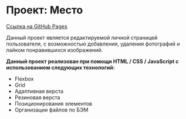# Проект: Место

[Ссылка на GitHub Pages](https://psk888.github.io/mesto/)

Данный проект является редактируемой личной страницей пользователя, с возможностью добавления, удаления фотографий и лайком понравившихся изображений.

**Данный проект реализован при помощи HTML / CSS / JavaScript с использованием следующих технологий:**
* Flexbox
* Grid
* Адаптивная верста
* Резиновая верста
* Позиционирования элементов
* Организации файлов по БЭМ






